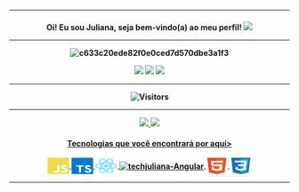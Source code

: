 
<hr>
<h4 align="center">
Oi! Eu sou Juliana, seja bem-vindo(a) ao meu perfil! <img src="https://media.giphy.com/media/hvRJCLFzcasrR4ia7z/giphy.gif" width="25px">

<hr>
 
![c633c20ede82f0e0ced7d570dbe3a1f3](https://user-images.githubusercontent.com/70382532/138322189-2db8df52-9dcb-40a0-88a8-c365466bd33d.gif)


 
<div> 
 <div align="center">
  <a href="https://www.youtube.com/channel/UCb912uf3zcQO8eDl34HpLNQ" target="_blank"><img src="https://img.shields.io/badge/YouTube-FF0000?style=for-the-badge&logo=youtube&logoColor=white" target="_blank"></a>
  <a href="https://www.instagram.com/tech.juliana/" target="_blank"><img src="https://img.shields.io/badge/-Instagram-%23E4405F?style=for-the-badge&logo=instagram&logoColor=white" target="_blank"></a>
  <a href="https://www.linkedin.com/in/techjuliana" target="_blank"><img src="https://img.shields.io/badge/-LinkedIn-%230077B5?style=for-the-badge&logo=linkedin&logoColor=white" target="_blank"></a> 
</div>
  <hr>

 ![Visitors](https://visitor-badge.glitch.me/badge?page_id=techjuliana&left_color=green&right_color=red)

 
 <hr>
 
 <div>
<div align="center">
  <a href="https://github.com/techjuliana">
  <img height="180em" src="https://github-readme-stats.vercel.app/api?username=techjuliana&show_icons=true&theme=dracula&include_all_commits=true&count_private=true"/>
  <img height="180em" src="https://github-readme-stats.vercel.app/api/top-langs/?username=techjuliana&layout=compact&langs_count=7&theme=dracula"/>
</div>
  
 
  <h4 align="center">
Tecnologias que você encontrará por aqui>
<div align="center"><br>
  <img align="center" alt="techjuliana-Js" height="30" width="40" src="https://raw.githubusercontent.com/devicons/devicon/master/icons/javascript/javascript-plain.svg">
  <img align="center" alt="techjuliana-Ts" height="30" width="40" src="https://raw.githubusercontent.com/devicons/devicon/master/icons/typescript/typescript-plain.svg">
  <img align="center" alt="techjuliana-React" height="30" width="40" src="https://raw.githubusercontent.com/devicons/devicon/master/icons/react/react-original.svg">
 <img align="center" alt="techjuliana-Angular" height="30" width="40" src="https://w7.pngwing.com/pngs/47/376/png-transparent-angular-angular-js-circle-js-programming-round-icon-popular-services-brands-vol-icon-thumbnail.png">
  <img align="center" alt="techjuliana-HTML" height="30" width="40" src="https://raw.githubusercontent.com/devicons/devicon/master/icons/html5/html5-original.svg">
  <img align="center" alt="techjuliana-CSS" height="30" width="40" src="https://raw.githubusercontent.com/devicons/devicon/master/icons/css3/css3-original.svg">
 <hr>
